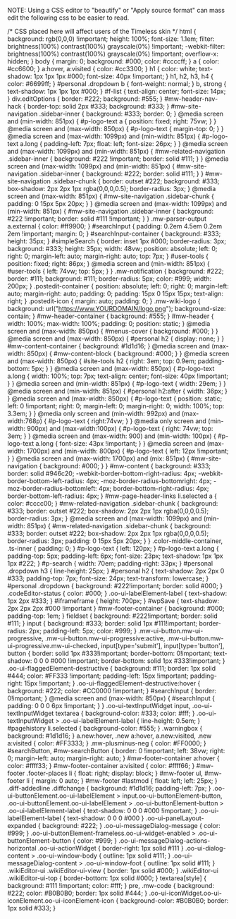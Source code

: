 NOTE: Using a CSS editor to "beautify" or "Apply source format" can mass edit the following css to be easier to read.


/* CSS placed here will affect users of the Timeless skin */
html {
	background: rgb(0,0,0) !important;
	height: 100%;
	font-size: 1.1em;
	filter: brightness(100%) contrast(100%) grayscale(0%) !important;
	-webkit-filter: brightness(100%) contrast(100%) grayscale(0%) !important;
	overflow-x: hidden;
}
body {
	margin: 0;
	background: #000;
	color: #ccccff;
}
a {
	color: #cc6600;
}
a:hover, a:visited {
	color: #cc3300;
}
h1 {
	color: white;
	text-shadow: 1px 1px 1px #000;
	font-size: 40px !important;
}
h1, h2, h3, h4 {
	color: #6699ff;
}
#personal .dropdown b {
	font-weight: normal;
}
b, strong {
	text-shadow: 1px 1px 1px #000;
}
#f-list {
	text-align: center;
	font-size: 14px;
}
div.editOptions {
	border: #222;
	background: #555;
}
#mw-header-nav-hack {
	border-top: solid 2px #333;
	background: #333;
}
#mw-site-navigation .sidebar-inner {
	background: #333;
	border: 0;
}
@media screen and (min-width: 851px) {
#p-logo-text a {
	position: fixed;
	right: 75vw;
}
}
@media screen and (max-width: 850px) {
#p-logo-text {
	margin-top: 0;
}
}
@media screen and (max-width: 1099px) and (min-width: 851px) {
#p-logo-text a.long {
	padding-left: 7px;
	float: left;
	font-size: 26px;
}
}
@media screen and (max-width: 1099px) and (min-width: 851px) {
#mw-related-navigation .sidebar-inner {
	background: #222 !important;
	border: solid #111;
}
}
@media screen and (max-width: 1099px) and (min-width: 851px) {
#mw-site-navigation .sidebar-inner {
	background: #222;
	border: solid #111;
}
}
#mw-site-navigation .sidebar-chunk {
	border: outset #222;
	background: #333;
	box-shadow: 2px 2px 1px rgba(0,0,0,0.5);
	border-radius: 3px;
}
@media screen and (max-width: 851px) {
#mw-site-navigation .sidebar-chunk {
	padding: 0 15px 5px 20px;
}
}
@media screen and (max-width: 1099px) and (min-width: 851px) {
#mw-site-navigation .sidebar-inner {
	background: #222 !important;
	border: solid #111 !important;
}
}
.mw-parser-output a.external {
	color: #ff9900;
}
#searchInput {
	padding: 0.2em 4.5em 0.2em 2em !important;
	margin: 0;
}
#searchInput-container {
	background: #333;
	height: 35px;
}
#simpleSearch {
	border: inset 1px #000;
	border-radius: 3px;
	background: #333;
	height: 35px;
	width: 48vw;
	position: absolute;
	left: 0;
	right: 0;
	margin-left: auto;
	margin-right: auto;
	top: 7px;
}
#user-tools {
	position: fixed;
	right: 86px;
}
@media screen and (min-width: 851px) {
#user-tools {
	left: 74vw;
	top: 5px;
}
}
.mw-notification {
	background: #222;
	border: #111;
	background: #111;
	border-radius: 5px;
	color: #999;
	width: 200px;
}
.postedit-container {
	position: absolute;
	left: 0;
	right: 0;
	margin-left: auto;
	margin-right: auto;
	padding: 0;
	padding: 15px 0 15px 15px;
	text-align: right;
}
.postedit-icon {
	margin: auto;
	padding: 0;
}
.mw-wiki-logo {
	background: url("https://www.YOURDOMAIN/logo.png");
	background-size: contain;
}
#mw-header-container {
	background: #555;
}
#mw-header {
	width: 100%;
	max-width: 100%;
	padding: 0;
	position: static;
}
@media screen and (max-width: 850px) {
#menus-cover {
	background: #000;
}
}
@media screen and (max-width: 850px) {
#personal h2 {
	display: none;
}
}
#mw-content-container {
	background: #1d1d16;
}
@media screen and (max-width: 850px) {
#mw-content-block {
	background: #000;
}
}
@media screen and (max-width: 850px) {
#site-tools h2 {
	right: 3em;
	top: 0.9em;
	padding-bottom: 5px;
}
}
@media screen and (max-width: 850px) {
#p-logo-text a.long {
	width: 100%;
	top: 7px;
	text-align: center;
	font-size: 40px !important;
}
}
@media screen and (min-width: 851px) {
#p-logo-text {
	width: 29em;
}
}
@media screen and (min-width: 851px) {
#personal h2:after {
	width: 36px;
}
}
@media screen and (max-width: 850px) {
#p-logo-text {
	position: static;
	left: 0 !important;
	right: 0;
	margin-left: 0;
	margin-right: 0;
	width: 100%;
	top: 3.3em;
}
}
 @media only screen and (min-width: 992px) and (max-width:768p) {
 #p-logo-text {
 right:74vw;
}
}
@media only screen and (min-width: 900px) and (max-width:100px) {
#p-logo-text {
	right: 74vw;
	top: 3em;
}
}
@media screen and (max-width: 900) and (min-width: 100px) {
#p-logo-text a.long {
	font-size: 43px !important;
}
}
@media screen and (max-width: 1700px) and (min-width: 800px) {
#p-logo-text {
	left: 12px !important;
}
}
@media screen and (max-width: 1700px) and (mix: 851px) {
#mw-site-navigation {
	background: #000;
}
}
#mw-content {
	background: #333;
	border: solid #946c20;
	-webkit-border-bottom-right-radius: 4px;
	-webkit-border-bottom-left-radius: 4px;
	-moz-border-radius-bottomright: 4px;
	-moz-border-radius-bottomleft: 4px;
	border-bottom-right-radius: 4px;
	border-bottom-left-radius: 4px;
}
#mw-page-header-links li.selected a {
	color: #cccc00;
}
#mw-related-navigation .sidebar-chunk {
	background: #333;
	border: outset #222;
	box-shadow: 2px 2px 1px rgba(0,0,0,0.5);
	border-radius: 3px;
}
@media screen and (max-width: 1099px) and (min-width: 851px) {
#mw-related-navigation .sidebar-chunk {
	background: #333;
	border: outset #222;
	box-shadow: 2px 2px 1px rgba(0,0,0,0.5);
	border-radius: 3px;
	padding: 0 15px 5px 20px;
}
}
.color-middle-container, .ts-inner {
	padding: 0;
}
#p-logo-text {
	left: 120px;
}
#p-logo-text a.long {
	padding-top: 5px;
	padding-left: 6px;
	font-size: 23px;
	text-shadow: 1px 1px 1px #222;
}
#p-search {
	width: 70em;
	padding-right: 33px;
}
#personal .dropdown h3 {
	line-height: 25px;
}
#personal h2 {
	text-shadow: 2px 2px 0 #333;
	padding-top: 7px;
	font-size: 24px;
	text-transform: lowercase;
}
#personal .dropdown {
	background: #222!important;
	border: solid #000;
}
.codeEditor-status {
	color: #000;
}
.oo-ui-labelElement-label {
	text-shadow: 1px 2px #333;
}
#iframeframe {
	height: 700px;
}
#wpSave {
	text-shadow: 2px 2px 2px #000 !important
}
#mw-footer-container {
	background: #000;
	padding-top: 1em;
}
fieldset {
	background: #222!important;
	border: solid #111;
}
input {
	background: #333;
	border: solid 1px #111!important;
	border-radius: 2px;
	padding-left: 5px;
	color: #999;
}
.mw-ui-button.mw-ui-progressive, .mw-ui-button.mw-ui-progressive:active, .mw-ui-button.mw-ui-progressive.mw-ui-checked, input[type='submit'], input[type='button'], button {
	border: solid 1px #333!important;
	border-bottom: 0!important;
	text-shadow: 0 0 0 #000 !important;
	border-bottom: solid 1px #333!important;
}
.oo-ui-flaggedElement-destructive {
	background: #111;
	border: 1px solid #444;
	color: #FF333 !important;
	padding-left: 15px !important;
	padding-right: 15px !important;
}
.oo-ui-flaggedElement-destructive:hover {
	background: #222;
	color: #CC0000 !important;
}
#searchInput {
	border: 0!important;
}
@media screen and (max-width: 850px) {
#searchInput {
	padding: 0 0 0 6px !important;
}
}
.oo-ui-textInputWidget input, .oo-ui-textInputWidget textarea {
	background-color: #333;
	color: #fff;
}
.oo-ui-textInputWidget > .oo-ui-labelElement-label {
	line-height: 0.5em;
}
#pagehistory li.selected {
	background-color: #555;
}
.warningbox {
	background: #1d1d16;
}
a.new:hover, .new a:hover, a.new:visited, .new a:visited {
	color: #FF3333;
}
.mw-plusminus-neg {
	color: #FF0000;
}
#searchButton, #mw-searchButton {
	border: 0 !important;
	left: 38vw;
	right: 0;
	margin-left: auto;
	margin-right: auto;
}
#mw-footer-container a:hover {
	color: #ffff33;
}
#mw-footer-container a:visited {
	color: #ffff66;
}
#mw-footer .footer-places li {
	float: right;
	display: block;
}
#mw-footer ul, #mw-footer li {
	margin: 0 auto;
}
#mw-footer #lastmod {
	float: left;
	left: 25px;
}
.diff-addedline .diffchange {
	background: #1d1d16;
	padding-left: 7px;
}
.oo-ui-buttonElement.oo-ui-labelElement > input.oo-ui-buttonElement-button, .oo-ui-buttonElement.oo-ui-labelElement > .oo-ui-buttonElement-button > .oo-ui-labelElement-label {
	text-shadow: 0 0 0 #000 !important;
}
.oo-ui-labelElement-label {
	text-shadow: 0 0 0 #000
}
.oo-ui-panelLayout-expanded {
	background: #222;
}
.oo-ui-messageDialog-message {
	color: #999;
}
.oo-ui-buttonElement-frameless.oo-ui-widget-enabled > .oo-ui-buttonElement-button {
	color: #999;
}
.oo-ui-messageDialog-actions-horizontal .oo-ui-actionWidget {
	border-right: 1px solid #111
}
.oo-ui-dialog-content > .oo-ui-window-body {
	outline: 1px solid #111;
}
.oo-ui-messageDialog-content > .oo-ui-window-foot {
	outline: 1px solid #111;
}
.wikiEditor-ui .wikiEditor-ui-view {
	border: 1px solid #000;
}
.wikiEditor-ui .wikiEditor-ui-top {
	border-bottom: 1px solid #000;
}
textarea[style] {
	background: #111 !important;
	color: #fff;
}
pre, .mw-code {
	background: #222;
	color: #B0B0B0;
	border: 1px solid #444;
}
.oo-ui-iconWidget.oo-ui-iconElement.oo-ui-iconElement-icon {
	background-color: #B0B0B0;
	border: 1px solid #333;
}
